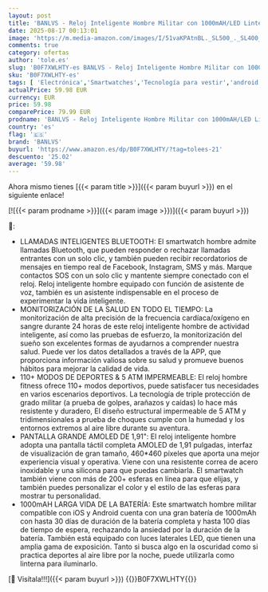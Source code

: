 ```yaml
---
layout: post
title: 'BANLVS - Reloj Inteligente Hombre Militar con 1000mAH/LED Linterna  1.91”AMOLED Smartwatch Hombre con Llamadas  5 ATM Impermeable/110+ Modos Deportivos/SpO2/Pulsómetro/Sueño  Pulsera Actividad para Android iOS'
date: 2025-08-17 00:13:01
image: 'https://m.media-amazon.com/images/I/51vaKPAtnBL._SL500_._SL400_.jpg'
comments: true
category: ofertas
author: 'tole.es'
slug: 'B0F7XWLHTY-es BANLVS - Reloj Inteligente Hombre Militar con 1000mAH/LED...'
sku: 'B0F7XWLHTY-es'
tags: [ 'Electrónica','Smartwatches','Tecnología para vestir','android','banlvs','🇪🇸', ]
actualPrice: 59.98 EUR
currency: EUR
price: 59.98
comparePrice: 79.99 EUR
prodname: 'BANLVS - Reloj Inteligente Hombre Militar con 1000mAH/LED Linterna  1.91”AMOLED Smartwatch Hombre con Llamadas  5 ATM Impermeable/110+ Modos Deportivos/SpO2/Pulsómetro/Sueño  Pulsera Actividad para Android iOS'
country: 'es'
flag: '🇪🇸'
brand: 'BANLVS'
buyurl: 'https://www.amazon.es/dp/B0F7XWLHTY/?tag=tolees-21'
descuento: '25.02'
average: '59.98'
---
```


Ahora mismo tienes [{{< param title >}}]({{< param buyurl >}}) en el siguiente enlace!

[![{{< param prodname >}}]({{< param image >}})]({{< param buyurl >}})

🔎:

- LLAMADAS INTELIGENTES BLUETOOTH: El smartwatch hombre admite llamadas Bluetooth, que pueden responder o rechazar llamadas entrantes con un solo clic, y también pueden recibir recordatorios de mensajes en tiempo real de Facebook, Instagram, SMS y más. Marque contactos SOS con un solo clic y mantente siempre conectado con el reloj. Reloj inteligente hombre equipado con función de asistente de voz, también es un asistente indispensable en el proceso de experimentar la vida inteligente.
- MONITORIZACIÓN DE LA SALUD EN TODO EL TIEMPO: La monitorización de alta precisión de la frecuencia cardíaca/oxígeno en sangre durante 24 horas de este reloj inteligente hombre de actividad inteligente, así como las pruebas de esfuerzo, la monitorización del sueño son excelentes formas de ayudarnos a comprender nuestra salud. Puede ver los datos detallados a través de la APP, que proporciona información valiosa sobre su salud y promueve buenos hábitos para mejorar la calidad de vida.
- 110+ MODOS DE DEPORTES & 5 ATM IMPERMEABLE: El reloj hombre fitness ofrece 110+ modos deportivos, puede satisfacer tus necesidades en varios escenarios deportivos. La tecnología de triple protección de grado militar (a prueba de golpes, arañazos y caídas) lo hace más resistente y duradero, El diseño estructural impermeable de 5 ATM y tridimensionales a prueba de choques cumple con la humedad y los entornos extremos al aire libre durante su aventura.
- PANTALLA GRANDE AMOLED DE 1,91": El reloj inteligente hombre adopta una pantalla táctil completa AMOLED de 1,91 pulgadas, interfaz de visualización de gran tamaño, 460*460 píxeles que aporta una mejor experiencia visual y operativa. Viene con una resistente correa de acero inoxidable y una silicona para que puedas cambiarla. El smartwatch también viene con más de 200+ esferas en línea para que elijas, y también puedes personalizar el color y el estilo de las esferas para mostrar tu personalidad.
- 1000mAH LARGA VIDA DE LA BATERÍA: Este smartwatch hombre militar compatible con iOS y Android cuenta con una gran batería de 1000mAh con hasta 30 días de duración de la batería completa y hasta 100 días de tiempo de espera, rechazando la ansiedad por la duración de la batería. También está equipado con luces laterales LED, que tienen una amplia gama de exposición. Tanto si busca algo en la oscuridad como si practica deportes al aire libre por la noche, puede utilizarla como linterna para iluminarlo.

[🛒 Visítala!!!]({{< param buyurl >}})
{{<world>}}B0F7XWLHTY{{</world>}}
